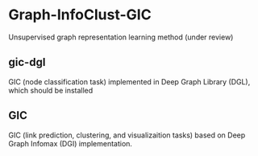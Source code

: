 # Graph-InfoClust-GIC
Unsupervised graph representation learning method
(under review)

## gic-dgl
GIC (node classification task) implemented in Deep Graph Library (DGL), which should be installed

## GIC
GIC (link prediction, clustering, and visualizaition tasks) based on Deep Graph Infomax (DGI) implementation.
